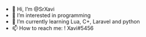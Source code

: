 - 👋 Hi, I’m @SrXavi
- 👀 I’m interested in programming
- 🌱 I’m currently learning Lua, C+, Laravel and python
- 📫 How to reach me: ! Xavi#5456

<!---
lessxavi/lessxavi is a ✨ special ✨ repository because its `README.md` (this file) appears on your GitHub profile.
You can click the Preview link to take a look at your changes.
--->
